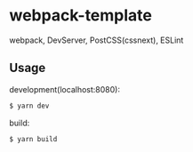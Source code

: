 # webpack-template
webpack, DevServer, PostCSS(cssnext), ESLint

## Usage
development(localhost:8080): 
```bash
$ yarn dev
```

build:
```bush
$ yarn build
```
